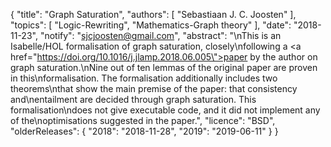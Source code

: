 {
    "title": "Graph Saturation",
    "authors": [
        "Sebastiaan J. C. Joosten"
    ],
    "topics": [
        "Logic-Rewriting",
        "Mathematics-Graph theory"
    ],
    "date": "2018-11-23",
    "notify": "sjcjoosten@gmail.com",
    "abstract": "\nThis is an Isabelle/HOL formalisation of graph saturation, closely\nfollowing a <a href=\"https://doi.org/10.1016/j.jlamp.2018.06.005\">paper by the author</a> on graph saturation.\nNine out of ten lemmas of the original paper are proven in this\nformalisation. The formalisation additionally includes two theorems\nthat show the main premise of the paper: that consistency and\nentailment are decided through graph saturation. This formalisation\ndoes not give executable code, and it did not implement any of the\noptimisations suggested in the paper.",
    "licence": "BSD",
    "olderReleases": {
        "2018": "2018-11-28",
        "2019": "2019-06-11"
    }
}